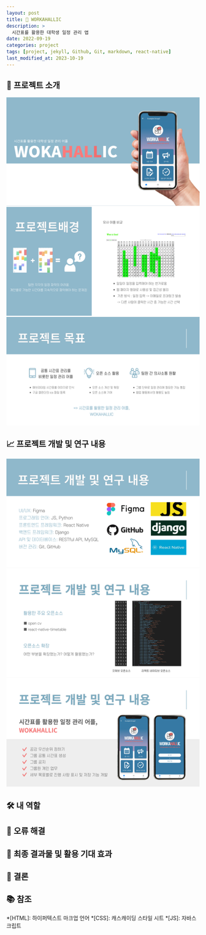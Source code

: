 ```yaml
---
layout: post
title: 📱 WORKAHALLIC
description: >
  시간표를 활용한 대학생 일정 관리 앱
date: 2022-09-19
categories: project
tags: [project, jekyll, Github, Git, markdown, react-native]
last_modified_at: 2023-10-19
---
```


## 🌟 프로젝트 소개
![프로젝트](../../assets/WORKAHALLIC/project.png "프로젝트")
![프로젝트 배경](../../assets/WORKAHALLIC/project_background.png "프로젝트 배경")
![프로젝트 목표](../../assets/WORKAHALLIC/project_goal.png "프로젝트 목표")
<span style="color: grey;"></span>

## 📈 프로젝트 개발 및 연구 내용
![프로젝트 개발 및 연구 내용(1)](../../assets/WORKAHALLIC/project_task1.png "연구 내용(1)")
![프로젝트 개발 및 연구 내용(2)](../../assets/WORKAHALLIC/project_task2.png "연구 내용(2)")
![프로젝트 개발 및 연구 내용(3)](../../assets/WORKAHALLIC/project_task3.png "연구 내용(3)")
<span style="color: grey;"></span>

## 🛠 내 역할
<span style="color: grey;"></span>

## 🐞 오류 해결
<span style="color: grey;"></span>

## 🎉 최종 결과물 및 활용 기대 효과
<span style="color: grey;"></span>

## 📜 결론
<span style="color: grey;"></span>

## 📚 참조
<span style="color: grey;"></span>

*[HTML]: 하이퍼텍스트 마크업 언어
*[CSS]: 캐스캐이딩 스타일 시트
*[JS]: 자바스크립트
